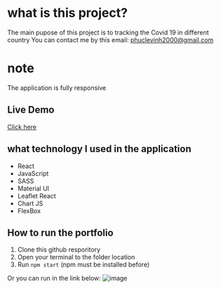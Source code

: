 # what is this project?

The main pupose of this project is to tracking the Covid 19 in different country You can contact me by this email: phuclevinh2000@gmail.com

# note 
The application is fully responsive

## Live Demo 
[Click here](https://covidtrackerphucle.netlify.app/)

## what technology I used in the application
- React
- JavaScript
- SASS
- Material UI
- Leaflet React
- Chart JS
- FlexBox


## How to run the portfolio
1. Clone this github resporitory
2. Open your terminal to the folder location
3. Run `npm start` (npm must be installed before) 

Or you can run in the link below: 
![image](https://user-images.githubusercontent.com/47014132/128943749-7e5790f9-10cc-44c3-bb5c-488aaa4dc18e.png)

